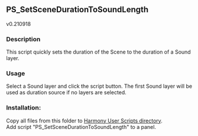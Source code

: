 ## PS_SetSceneDurationToSoundLength
v0.210918

### Description
This script quickly sets the duration of the Scene to the duration of a Sound layer.

### Usage
Select a Sound layer and click the script button.
The first Sound layer will be used as duration source if no layers are selected.

### Installation:
Copy all files from this folder to [Harmony User Scripts directory](https://docs.toonboom.com/help/harmony-20/premium/scripting/import-script.html).\
Add script "PS_SetSceneDurationToSoundLength" to a panel.  
